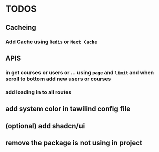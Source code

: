 # TODOS

## Cacheing

### Add Cache using `Redis` or `Next Cache`

## APIS

### in get courses or users or ... using `page` and `limit` and when scroll to bottom add new users or courses

### add loading in to all routes

## add system color in tawilind config file

## (optional) add shadcn/ui

## remove the package is not using in project
